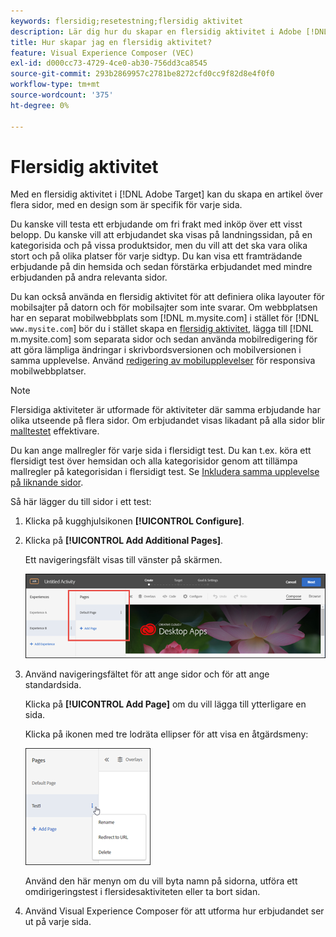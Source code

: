 ```yaml
---
keywords: flersidig;resetestning;flersidig aktivitet
description: Lär dig hur du skapar en flersidig aktivitet i Adobe [!DNL Target] där du kan skapa en artikel över flera sidor, med en design som är specifik för varje sida.
title: Hur skapar jag en flersidig aktivitet?
feature: Visual Experience Composer (VEC)
exl-id: d000cc73-4729-4ce0-ab30-756dd3ca8545
source-git-commit: 293b2869957c2781be8272cfd0cc9f82d8e4f0f0
workflow-type: tm+mt
source-wordcount: '375'
ht-degree: 0%

---
```


# Flersidig aktivitet

Med en flersidig aktivitet i [!DNL Adobe Target] kan du skapa en artikel över flera sidor, med en design som är specifik för varje sida.

Du kanske vill testa ett erbjudande om fri frakt med inköp över ett visst belopp. Du kanske vill att erbjudandet ska visas på landningssidan, på en kategorisida och på vissa produktsidor, men du vill att det ska vara olika stort och på olika platser för varje sidtyp. Du kan visa ett framträdande erbjudande på din hemsida och sedan förstärka erbjudandet med mindre erbjudanden på andra relevanta sidor.

Du kan också använda en flersidig aktivitet för att definiera olika layouter för mobilsajter på datorn och för mobilsajter som inte svarar. Om webbplatsen har en separat mobilwebbplats som [!DNL m.mysite.com] i stället för [!DNL `www.mysite.com`] bör du i stället skapa en [flersidig aktivitet](/help/main/c-experiences/c-visual-experience-composer/multipage-activity.md#concept_277E096063E14813AC5D8EDFA1D2ED48), lägga till [!DNL m.mysite.com] som separata sidor och sedan använda mobilredigering för att göra lämpliga ändringar i skrivbordsversionen och mobilversionen i samma upplevelse. Använd [redigering av mobilupplevelser](/help/main/c-experiences/c-visual-experience-composer/mobile-viewports.md#concept_8E45527C4ABC41D59AA3553BEDC76FA5) för responsiva mobilwebbplatser.

>[!NOTE]
>
>Flersidiga aktiviteter är utformade för aktiviteter där samma erbjudande har olika utseende på flera sidor. Om erbjudandet visas likadant på alla sidor blir [malltestet](/help/main/c-experiences/c-visual-experience-composer/temtest.md#task_2539D51A18044F82B0D9895636546781) effektivare.

Du kan ange mallregler för varje sida i flersidigt test. Du kan t.ex. köra ett flersidigt test över hemsidan och alla kategorisidor genom att tillämpa mallregler på kategorisidan i flersidigt test. Se [Inkludera samma upplevelse på liknande sidor](/help/main/c-experiences/c-visual-experience-composer/temtest.md#task_2539D51A18044F82B0D9895636546781).

Så här lägger du till sidor i ett test:

1. Klicka på kugghjulsikonen **[!UICONTROL Configure]**.
1. Klicka på **[!UICONTROL Add Additional Pages]**.

   Ett navigeringsfält visas till vänster på skärmen.

   ![multipage_nav-bild](assets/multipage_nav.png)

1. Använd navigeringsfältet för att ange sidor och för att ange standardsida.

   Klicka på **[!UICONTROL Add Page]** om du vill lägga till ytterligare en sida.

   Klicka på ikonen med tre lodräta ellipser för att visa en åtgärdsmeny:

   ![multipage_menu-bild](assets/multipage_menu.png)

   Använd den här menyn om du vill byta namn på sidorna, utföra ett omdirigeringstest i flersidesaktiviteten eller ta bort sidan.

1. Använd Visual Experience Composer för att utforma hur erbjudandet ser ut på varje sida.
